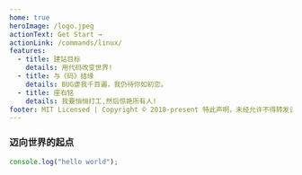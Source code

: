 ```yaml
---
home: true
heroImage: /logo.jpeg
actionText: Get Start →
actionLink: /commands/linux/
features:
  - title: 建站目标
    details: 用代码改变世界!
  - title: 与《码》结缘
    details: BUG虐我千百遍，我仍待你如初恋。
  - title: 座右铭
    details: 我要悄悄打工,然后惊艳所有人!
footer: MIT Licensed | Copyright © 2018-present 特此声明，未经允许不得转发该网站上的任何内容
---
```


### 迈向世界的起点

```js
console.log("hello world");
```
